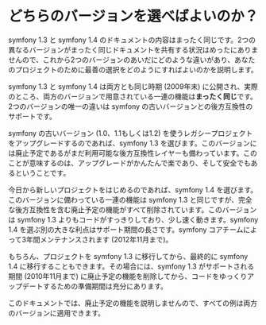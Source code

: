 どちらのバージョンを選べばよいのか？
====================================

symfony 1.3 と symfony 1.4 のドキュメントの内容はまったく同じです。2つの異なるバージョンがまったく同じドキュメントを共有する状況はめったにありませんので、これから2つのバージョンのあいだにどのような違いがあり、あなたのプロジェクトのために最善の選択をどのようにすればよいのかを説明します。

symfony 1.3 と symfony 1.4 は両方とも同じ時期 (2009年末) に公開され、実際のところ、両方のバージョンで用意されている一連の機能は**まったく同じ**です。2つのバージョンの唯一の違いは symfony の古いバージョンとの後方互換性のサポートです。

symfony の古いバージョン (1.0、1.1もしくは1.2) を使うレガシープロジェクトをアップグレードするのであれば、symfony 1.3 を選びます。このバージョンには廃止予定であるがまだ利用可能な後方互換性レイヤーも備わっています。このことが意味するのは、アップグレードがかんたんで楽であり、そして安全でもあるということです。

今日から新しいプロジェクトをはじめるのであれば、symfony 1.4 を選びます。このバージョンに備わっている一連の機能は symfony 1.3 と同じですが、完全な後方互換性を含む廃止予定の機能がすべて削除されています。このバージョンは symfony 1.3 よりもコードがすっきりしており、少し速く動きます。symfony 1.4 を選ぶ別の大きな利点はサポート期間の長さです。symfony コアチームによって3年間メンテナンスされます (2012年11月まで)。

もちろん、プロジェクトを symfony 1.3 に移行してから、最終的に symfony 1.4 に移行することもできます。その場合には、symfony 1.3 がサポートされる期間 (2010年11月まで) に廃止予定の機能を削除してから、コードをゆっくりアップデートするための準備期間は充分にあります。

このドキュメントでは、廃止予定の機能を説明しませんので、すべての例は両方のバージョンに適用できます。
